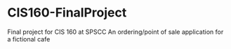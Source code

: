 # CIS160-FinalProject
Final project for CIS 160 at SPSCC
An ordering/point of sale application for a fictional cafe
